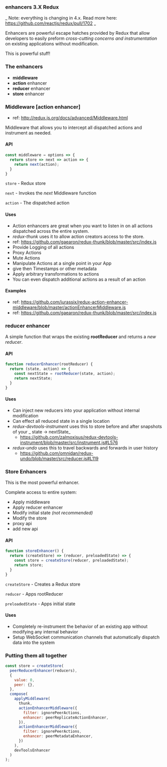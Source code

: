 ### enhancers 3.X Redux

_ Note: everything is changing in 4.x. Read more here: https://github.com/reactjs/redux/pull/1702 _

Enhancers are powerful escape hatches provided by Redux that allow developers
to easily preform _cross-cutting concerns and instrumentation_ on existing applications
without modification.

This is powerful stuff!

### The enhancers

 - __middleware__
  - __action__ enhancer
 - __reducer__ enhancer
 - __store__ enhancer

### Middleware [action enhancer]

- ref: http://redux.js.org/docs/advanced/Middleware.html

Middleware that allows you to intercept all dispatched actions and instrument as needed.

#### API

```js
const middleware = options => {
  return store => next => action => {
    return next(action);
  }
}
```

`store` - Redux store

`next` - Invokes the _next_ Middleware function

`action` - The dispatched action

#### Uses

 - Action enhancers are great when you want to listen in on all actions dispatched across the entire system.
 - _redux-thunk_ uses it to allow action creators access to the store.
  - ref:  https://github.com/gaearon/redux-thunk/blob/master/src/index.js
 - Provide Logging of all actions
 - Proxy Actions
 - Mute Actions
 - Manipulate Actions at a single point in your App
  - give then Timestamps or other metadata
 - Apply arbitrary transformations to actions
 - You can even dispatch additional actions as a result of an action

#### Examples
 - ref: https://github.com/jurassix/redux-action-enhancer-middleware/blob/master/actionEnhancerMiddleware.js
 - ref: https://github.com/gaearon/redux-thunk/blob/master/src/index.js

### reducer enhancer

A simple function that wraps the existing __rootReducer__ and returns a _new reducer_.

#### API

```js
function reducerEnhancer(rootReducer) {
  return (state, action) => {
    const nextState = rootReducer(state, action);
    return nextState;
  }
}
```

#### Uses

 - Can inject new reducers into your application without internal modification
 - Can effect all reduced state in a single location
 - _redux-devtools-instrument_ uses this to store before and after snapshots of your _ state -> nextState_
   - https://github.com/zalmoxisus/redux-devtools-instrument/blob/master/src/instrument.js#L576
 - _redux-undo_ uses this to travel backwards and forwards in user history
    - https://github.com/omnidan/redux-undo/blob/master/src/reducer.js#L119

### Store Enhancers

This is the most powerful enhancer.

Complete access to entire system:

 - Apply middleware
 - Apply reducer enhancer
 - Modify initial state _(not recommended)_
 - Modify the store
  - proxy api
  - add new api

#### API

```js
function storeEnhancer() {
  return (createStore) => (reducer, preloadedState) => {
    const store = createStore(reducer, preloadedState);
    return store;
  }
}
```

`createStore` - Creates a Redux store

`reducer` - Apps rootReducer

`preloadedState` - Apps initial state

#### Uses

 - Completely re-instrument the behavior of an existing app without modifying any internal behavior
 - Setup WebSocket communication channels that automatically dispatch data into the system

### Putting them all together

```js
const store = createStore(
  peerReducerEnhancer(reducers),
  {
    value: 0,
    peer: {},
  },
  compose(
    applyMiddleware(
      thunk,
      actionEnhancerMiddleware({
        filter: ignorePeerActions,
        enhancer: peerReplicateActionEnhancer,
      }),
      actionEnhancerMiddleware({
        filter: ignorePeerActions,
        enhancer: peerMetadataEnhancer,
      })
    ),
    devToolsEnhancer
  )
);
```
